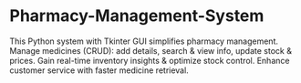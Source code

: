 # Pharmacy-Management-System
This Python system with Tkinter GUI simplifies pharmacy management. Manage medicines (CRUD): add details, search &amp; view info, update stock &amp; prices. Gain real-time inventory insights &amp; optimize stock control. Enhance customer service with faster medicine retrieval.
